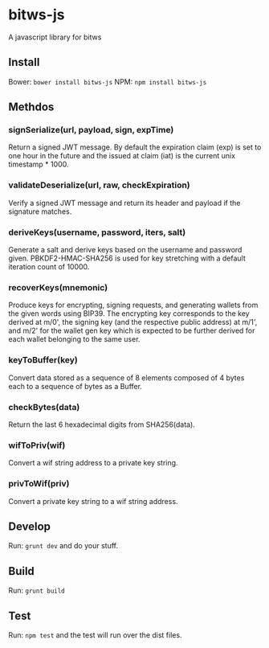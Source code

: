 # bitws-js
A javascript library for bitws

## Install

Bower: `bower install bitws-js`
NPM: `npm install bitws-js`

## Methdos

### signSerialize(url, payload, sign, expTime)
Return a signed JWT message. By default the expiration claim (exp) is set to one hour in the future and the issued at claim (iat) is the current unix timestamp * 1000.

### validateDeserialize(url, raw, checkExpiration)
Verify a signed JWT message and return its header and payload if the signature matches.

### deriveKeys(username, password, iters, salt)
Generate a salt and derive keys based on the username and password given. PBKDF2-HMAC-SHA256 is used for key stretching with a default iteration count of 10000.

### recoverKeys(mnemonic)
Produce keys for encrypting, signing requests, and generating wallets from the given words using BIP39. The encrypting key corresponds to the key derived at m/0', the signing key (and the respective public address) at m/1', and m/2' for the wallet gen key which is expected to be further derived for each wallet belonging to the same user.

### keyToBuffer(key)
Convert data stored as a sequence of 8 elements composed of 4 bytes each to a sequence of bytes as a Buffer.

### checkBytes(data)
Return the last 6 hexadecimal digits from SHA256(data).

### wifToPriv(wif)
Convert a wif string address to a private key string.

### privToWif(priv)
Convert a private key string to a wif string address.

## Develop
Run: `grunt dev` and do your stuff.

## Build
Run: `grunt build`

## Test
Run: `npm test` and the test will run over the dist files.
